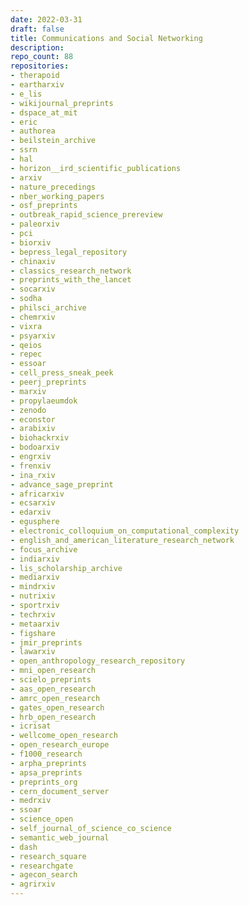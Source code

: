```yaml
---
date: 2022-03-31
draft: false
title: Communications and Social Networking
description:
repo_count: 88
repositories:
- therapoid
- eartharxiv
- e_lis
- wikijournal_preprints
- dspace_at_mit
- eric
- authorea
- beilstein_archive
- ssrn
- hal
- horizon__ird_scientific_publications
- arxiv
- nature_precedings
- nber_working_papers
- osf_preprints
- outbreak_rapid_science_prereview
- paleorxiv
- pci
- biorxiv
- bepress_legal_repository
- chinaxiv
- classics_research_network
- preprints_with_the_lancet
- socarxiv
- sodha
- philsci_archive
- chemrxiv
- vixra
- psyarxiv
- qeios
- repec
- essoar
- cell_press_sneak_peek
- peerj_preprints
- marxiv
- propylaeumdok
- zenodo
- econstor
- arabixiv
- biohackrxiv
- bodoarxiv
- engrxiv
- frenxiv
- ina_rxiv
- advance_sage_preprint
- africarxiv
- ecsarxiv
- edarxiv
- egusphere
- electronic_colloquium_on_computational_complexity
- english_and_american_literature_research_network
- focus_archive
- indiarxiv
- lis_scholarship_archive
- mediarxiv
- mindrxiv
- nutrixiv
- sportrxiv
- techrxiv
- metaarxiv
- figshare
- jmir_preprints
- lawarxiv
- open_anthropology_research_repository
- mni_open_research
- scielo_preprints
- aas_open_research
- amrc_open_research
- gates_open_research
- hrb_open_research
- icrisat
- wellcome_open_research
- open_research_europe
- f1000_research
- arpha_preprints
- apsa_preprints
- preprints_org
- cern_document_server
- medrxiv
- ssoar
- science_open
- self_journal_of_science_co_science
- semantic_web_journal
- dash
- research_square
- researchgate
- agecon_search
- agrirxiv
---
```




